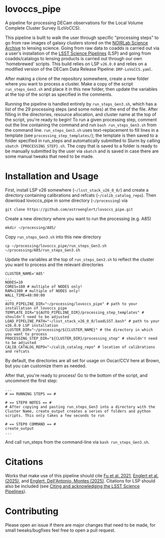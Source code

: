 # lovoccs_pipe

A pipeline for processing DECam observations for the Local Volume Complete Cluster Survey (LoVoCCS).

This pipeline is built to walk the user through specific "processing steps" to go from raw images of galaxy clusters stored on the [NOIRLab Science Archive](https://astroarchive.noirlab.edu/) to lensing science. Going from raw data to coadds is carried out via a user's installation of the [LSST Science Pipelines](https://pipelines.lsst.io/) (LSP) and going from coadds/catalogs to lensing products is carried out through our own 'homebrewed' scripts. This build relies on LSP `v26.0.0` and relies on a modified version of the DECam Data Release Pipeline: `DRP-LoVoCCS.yaml`.

After making a clone of the repository somewhere, create a new folder where you want to process a cluster. Make a copy of the script `run_steps_Gen3.sh` and place it in this new folder, then update the variables at the top of the script as specified in the comments.

Running the pipeline is handled entirely by `run_steps_Gen3.sh`, which has a list of the 29 processing steps (and some notes) at the end of the file. After filling in the directories, resource allocation, and cluster name at the top of the script, you're ready to begin! To run a given processing step, comment out the line containing the command and run `bash run_steps_Gen3.sh` from the command line. `run_steps_Gen3.sh` uses text-replacement to fill lines in a template (see `processing_step_templates/`); the template is then saved to a folder specified in run_steps and automatically submitted to Slurm by calling `sbatch {PROCESSING_STEP}.sh`. The copy that is saved to a folder is ready to be manually submitted by the user via `sbatch` and is saved in case there are some manual tweaks that need to be made.


# Installation and Usage

First, install LSP v26 somewhere (`~/lsst_stack_v26_0_0/`) and create a directory containing calibrations and refcats (`~/calib_catalog_repo`). Then download lovoccs_pipe in some directory (`~/processing`) via

``` git clone https://github.com/astroenglert/lovoccs_pipe.git ```

Create a new directory where you want to run the processing (e.g. A85)

``` mkdir ~/processing/A85/ ```

Copy `run_steps_Gen3.sh` into this new directory

``` cp ~/processing/lovoccs_pipe/run_steps_Gen3.sh ~/processing/A85/run_steps_Gen3.sh ```

Update the variables at the top of `run_steps_Gen3.sh` to reflect the cluster you want to process and the relevant directories

```
CLUSTER_NAME='A85'
...
NODES=10 
CORES=180 # multiple of NODES only!
RAM=1300 # multiple of NODES only!
WALL_TIME=48:00:00 
...
AUTO_PIPELINE_DIR="~/processing/lovoccs_pipe" # path to your installation of lovoccs_pipe
TEMPLATE_DIR="${AUTO_PIPELINE_DIR}/processing_step_templates" # shouldn't need to be adjusted
LOAD_PIPELINE_PATH="~/lsst_stack_v26_0_0/loadLSST.bash" # path to your v26.0.0 LSP installation
CLUSTER_DIR="~/processing/${CLUSTER_NAME}" # the directory in which you want to process
PROCESSING_STEP_DIR="${CLUSTER_DIR}/processing_step" # shouldn't need to be adjusted
CALIB_CATALOG_REPO="~/calib_catalog_repo" # location of calibrations and refcats
```

By default, the directories are all set for usage on Oscar/CCV here at Brown, but you can customize them as needed.

After that, you're ready to process! Go to the bottom of the script, and uncomment the first step:

```
...
# == RUNNING STEPS == #

# == STEP0 NOTES == # 
# After copying and pasting run_steps_Gen3 into a directory with the Cluster Name, create_output creates a series of folders and python scripts. This only takes a few seconds to run

# == STEP0 COMMAND == #
create_output
...
```

And call run_steps from the command-line via `bash run_steps_Gen3.sh`.


# Citations
Works that make use of this pipeline should cite [Fu et al. 2021](https://doi.org/10.3847/1538-4357/ac68e8), [Englert et al. (2025)](https://ui.adsabs.harvard.edu/abs/2025AAS...24541207E/abstract), and [Englert, Dell'Antonio, Montes (2025)](https://ui.adsabs.harvard.edu/abs/2025arXiv250523551E/abstract). Citations for LSP should also be included (see [Citing and acknowledging the LSST Science Pipelines](https://pipelines.lsst.io/#citing-and-acknowledging-the-lsst-science-pipelines)).


# Contributing

Please open an issue if there are major changes that need to be made, for small tweaks/bugfixes feel free to open a pull request.
